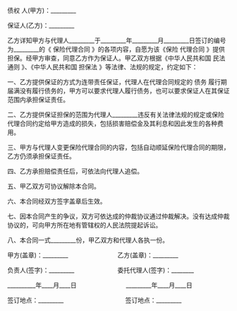
 



债权
人(甲方)：_________


保证人(乙方)：_________


乙方详知甲方与代理人_________于_________年_________月_________日签订的编号为_________的《
保险代理合同
》的各项内容，自愿为该《保险
代理合同
》提供担保。经甲方审查，同意乙方作为保证人。甲乙双方根据《中华人民共和国
民法通则
》、《中华人民共和国
担保法
》等法律、法规的规定，约定如下：


一、乙方提供保证的方式为连带责任保证，代理人在代理合同规定的
债务
履行期届满没有履行债务的，甲方可以要求代理人履行债务，也可以要求保证人在其保证范围内承担保证责任。


二、乙方提供保证担保的范围为代理人_________违反有关法律法规的规定或保险代理合同约定给甲方造成的损失，包括损害赔偿金及其利息和因此发生的各种费用。


三、甲方与代理人变更保险代理合同的内容，包括自动顺延保险代理合同的期限，乙方仍须承担保证责任。


四、乙方承担赔偿责任后，可依法向代理人追偿。


五、甲乙双方可协议解除本合同。


六、本合同经双方签字盖章后生效。


七、因本合同产生的争议，双方可依达成的仲裁协议通过仲裁解决。没有达成仲裁协议的，可向甲方所在地有管辖权的人民法院提起诉讼。


八、本合同一式_________份，甲乙双方和代理人各执一份。


甲方(盖章)：_________　　　　　　　　乙方(盖章)：_________


负责人(签字)：_________　　　　　　　委托代理人(签字)：________


__________年____月____日　　　　　　　　_________年____月____日


签订地点：_________　　　　　　　　　　签订地点：_________




 


 

 
 
 
 
 
  


  
 

  


  


  
 
 
 
 

